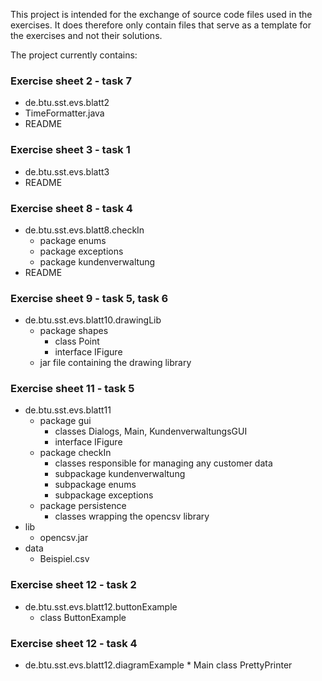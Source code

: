 This project is intended for the exchange of source code files used in the exercises. It does therefore only contain files that serve as a template for the exercises and not their solutions.

The project currently contains:

### Exercise sheet 2 - task 7
* de.btu.sst.evs.blatt2
* TimeFormatter.java
* README

### Exercise sheet 3 - task 1
* de.btu.sst.evs.blatt3
* README

### Exercise sheet 8 - task 4
* de.btu.sst.evs.blatt8.checkIn
	* package enums
	* package exceptions
	* package kundenverwaltung
* README

### Exercise sheet 9 - task 5, task 6
* de.btu.sst.evs.blatt10.drawingLib
	* package shapes
		* class Point
		* interface IFigure
	* jar file containing the drawing library

### Exercise sheet 11 - task 5
* de.btu.sst.evs.blatt11
	* package gui
		* classes Dialogs, Main, KundenverwaltungsGUI
		* interface IFigure
	* package checkIn
		* classes responsible for managing any customer data
		* subpackage kundenverwaltung
		* subpackage enums
		* subpackage exceptions			
	* package persistence
		* classes wrapping the opencsv library
* lib
	* opencsv.jar
* data
	* Beispiel.csv

### Exercise sheet 12 - task 2
* de.btu.sst.evs.blatt12.buttonExample
	* class ButtonExample

### Exercise sheet 12 - task 4
* de.btu.sst.evs.blatt12.diagramExample
		* Main class PrettyPrinter